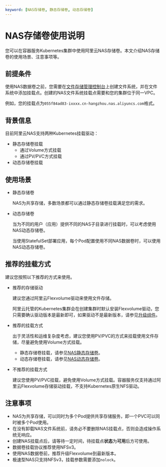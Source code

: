 ```yaml
---
keyword: [NAS存储卷, 静态存储卷, 动态存储卷]
---
```


# NAS存储卷使用说明

您可以在容器服务Kubernetes集群中使用阿里云NAS存储卷。本文介绍NAS存储卷的使用场景、注意事项等。

## 前提条件

使用NAS数据卷之前，您需要在[文件存储管理控制台](https://nas.console.aliyun.com/)上创建文件系统，并在文件系统中添加挂载点。创建的NAS文件系统挂载点需要和您的集群位于同一VPC。

例如，您的挂载点为`055f84ad83-ixxxx.cn-hangzhou.nas.aliyuncs.com`格式。

## 背景信息

目前阿里云NAS支持两种Kubernetes挂载驱动：

-   静态存储卷挂载
    -   通过Volume方式挂载
    -   通过PV/PVC方式挂载
-   动态存储卷挂载

## 使用场景

-   静态存储卷

    NAS为共享存储，多数场景都可以通过静态存储卷挂载满足您的需求。

-   动态存储卷

    当为不同的用户（应用）提供不同的NAS子目录进行挂载时，可以考虑使用NAS动态存储卷。

    当使用StatefulSet部署应用，每个Pod配置使用不同NAS数据卷时，可以使用NAS动态存储卷。


## 推荐的挂载方式

建议您按照以下推荐的方式来使用。

-   推荐的存储驱动

    建议您通过阿里云Flexvolume驱动来使用文件存储。

    阿里云托管的Kubernetes集群会在创建集群时默认安装Flexvolume驱动，您只需要确认驱动版本是最新即可，如果驱动不是最新版本，请参见[升级组件](/intl.zh-CN/Kubernetes集群用户指南/存储-Flexvolume/安装与升级Flexvolume组件.md)。

-   推荐的挂载方式

    出于灵活性和运维复杂度考虑，建议您使用PV/PVC的方式来挂载使用文件存储，尽量避免使用Volume方式挂载。

    -   静态存储卷挂载，请参见[NAS静态存储卷](/intl.zh-CN/Kubernetes集群用户指南/存储-Flexvolume/NAS存储卷/NAS静态存储卷.md)。
    -   动态存储卷挂载，请参见[NAS动态存储卷](/intl.zh-CN/Kubernetes集群用户指南/存储-Flexvolume/NAS存储卷/NAS动态存储卷.md)。
-   不推荐的挂载方式

    建议您使用PV/PVC挂载，避免使用Volume方式挂载。容器服务仅支持通过阿里云Flexvolume存储驱动挂载，不支持Kubernetes原生NFS驱动。


## 注意事项

-   NAS为共享存储，可以同时为多个Pod提供共享存储服务，即一个PVC可以同时被多个Pod使用。
-   在没有卸载NAS文件系统前，请务必不要删除NAS挂载点，否则会造成操作系统无响应。
-   创建NAS挂载点后，请等待一定时间，待挂载点**状态**为**可用**后方可使用。
-   数据卷挂载协议推荐使用NFSv3。
-   使用NAS数据卷前，推荐升级Flexvolume到最新版本。
-   极速型NAS只支持NFSv3，挂载参数需要添加`nolock`。

